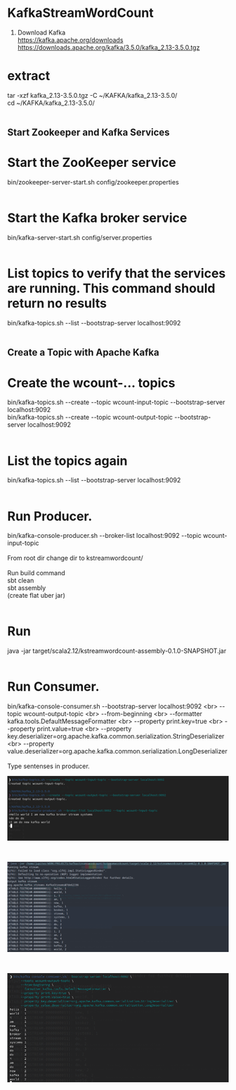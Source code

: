 # KafkaStreamWordCount<br>
1) Download Kafka<br>
https://kafka.apache.org/downloads<br>
https://downloads.apache.org/kafka/3.5.0/kafka_2.13-3.5.0.tgz<br>
# extract<br>
tar -xzf kafka_2.13-3.5.0.tgz -C ~/KAFKA/kafka_2.13-3.5.0/<br>
cd ~/KAFKA/kafka_2.13-3.5.0/<br>
<br>
## Start Zookeeper and Kafka Services<br>
# Start the ZooKeeper service<br>
bin/zookeeper-server-start.sh config/zookeeper.properties<br>
<br>
# Start the Kafka broker service<br>
bin/kafka-server-start.sh config/server.properties<br>
<br>
# List topics to verify that the services are running. This command should return no results<br>
bin/kafka-topics.sh --list --bootstrap-server localhost:9092<br>
<br>
## Create a Topic with Apache Kafka<br>
# Create the wcount-... topics<br>
bin/kafka-topics.sh --create --topic wcount-input-topic --bootstrap-server localhost:9092<br>
bin/kafka-topics.sh --create --topic wcount-output-topic --bootstrap-server localhost:9092<br>
<br>
# List the topics again<br>
bin/kafka-topics.sh --list --bootstrap-server localhost:9092<br>
<br>
# Run Producer.<br>
bin/kafka-console-producer.sh --broker-list localhost:9092 --topic wcount-input-topic<br>
<br>
From root dir change dir to kstreamwordcount/<br>
<br>
Run build command<br>
sbt clean<br>
sbt assembly<br>
(create flat uber jar)<br>
<br>
# Run<br>
java -jar target/scala2.12/kstreamwordcount-assembly-0.1.0-SNAPSHOT.jar<br>
<br>
# Run Consumer.
bin/kafka-console-consumer.sh --bootstrap-server localhost:9092 \<br>
--topic wcount-output-topic \<br>
--from-beginning \<br>
--formatter kafka.tools.DefaultMessageFormatter \<br>
--property print.key=true \<br>
--property print.value=true \<br>
--property key.deserializer=org.apache.kafka.common.serialization.StringDeserializer \<br>
--property value.deserializer=org.apache.kafka.common.serialization.LongDeserializer<br>
<br>
Type sentenses in producer.<br>
<p>
<img src="/img/Producer.png"  title="Kafka Producer">
</p><br>
<p>
<img src="/img/AppWordCountStreaming.png"  title="Single Source Shortest Path (SSSP)">
</p><br>
<p>
<img src="/img/Consumer.png"  title="Kafka Consumer">
</p>
<br>





